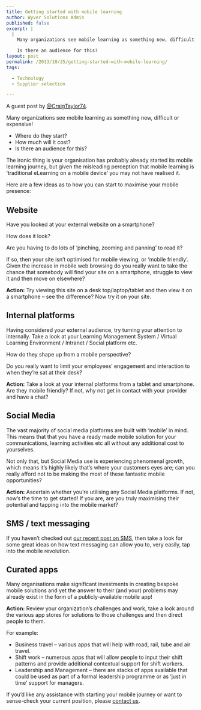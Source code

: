 ```yaml
---
title: Getting started with mobile learning
author: Wyver Solutions Admin
published: false
excerpt: |
  |
    Many organizations see mobile learning as something new, difficult or expensive. In this post, Craig Taylor explores a few ideas as to how you can start to maximise your mobile presence, which doesn't mean "elearning on a mobile device"!

    Is there an audience for this?
layout: post
permalink: /2013/10/25/getting-started-with-mobile-learning/
tags:

  - Technology
  - Supplier selection

---
```

A guest post by <a href="https://twitter.com/CraigTaylor74" target="_blank">@CraigTaylor74</a>.

<p dir="ltr">
  Many organizations see mobile learning as something new, difficult or expensive!
</p>

  * Where do they start?
  * How much will it cost?
  * Is there an audience for this?

<p dir="ltr">
  The ironic thing is your organisation has probably already started its mobile learning journey, but given the misleading perception that mobile learning is &#8216;traditional eLearning on a mobile device&#8217; you may not have realised it.
</p>

<p dir="ltr">
  Here are a few ideas as to how you can start to maximise your mobile presence:
</p>

<h2 dir="ltr">
  Website
</h2>

<p dir="ltr">
  Have you looked at your external website on a smartphone?
</p>

<p dir="ltr">
  How does it look?
</p>

<p dir="ltr">
  Are you having to do lots of ‘pinching, zooming and panning’ to read it?
</p>

<p dir="ltr">
  If so, then your site isn’t optimised for mobile viewing, or ‘mobile friendly’. Given the increase in mobile web browsing do you really want to take the chance that somebody will find your site on a smartphone, struggle to view it and then move on elsewhere?
</p>

<p dir="ltr">
  <strong>Action:</strong> Try viewing this site on a desk top/laptop/tablet and then view it on a smartphone &#8211; see the difference? Now try it on your site.
</p>

<h2 dir="ltr">
  Internal platforms
</h2>

<p dir="ltr">
  Having considered your external audience, try turning your attention to internally. Take a look at your Learning Management System / Virtual Learning Environment / Intranet / Social platform etc.
</p>

<p dir="ltr">
  How do they shape up from a mobile perspective?
</p>

<p dir="ltr">
  Do you really want to limit your employees’ engagement and interaction to when they’re sat at their desk?
</p>

<p dir="ltr">
  <strong>Action:</strong> Take a look at your internal platforms from a tablet and smartphone. Are they mobile friendly? If not, why not get in contact with your provider and have a chat?
</p>

<h2 dir="ltr">
  Social Media
</h2>

<p dir="ltr">
  The vast majority of social media platforms are built with ‘mobile’ in mind. This means that that you have a ready made mobile solution for your communications, learning activities etc all without any additional cost to yourselves.
</p>

<p dir="ltr">
  Not only that, but Social Media use is experiencing phenomenal growth, which means it’s highly likely that’s where your customers eyes are; can you really afford not to be making the most of these fantastic mobile opportunities?
</p>

<p dir="ltr">
  <strong>Action:</strong> Ascertain whether you’re utilising any Social Media platforms. If not, now’s the time to get started! If you are, are you truly maximising their potential and tapping into the mobile market?
</p>

<h2 dir="ltr">
  SMS / text messaging
</h2>

<p dir="ltr">
  If you haven’t checked out <a title="Text messages as part of your communications strategy" href="{{ site.url }}/2013/10/19/text-messages-as-part-of-your-communications-strategy/">our recent post on SMS</a>, then take a look for some great ideas on how text messaging can allow you to, very easily, tap into the mobile revolution.
</p>

<h2 dir="ltr">
  Curated apps
</h2>

<p dir="ltr">
  Many organisations make significant investments in creating bespoke mobile solutions and yet the answer to their (and your) problems may already exist in the form of a publicly-available mobile app!
</p>

<p dir="ltr">
  <strong>Action:</strong> Review your organization&#8217;s challenges and work, take a look around the various app stores for solutions to those challenges and then direct people to them.
</p>

<p dir="ltr">
  For example:
</p>

  * Business travel &#8211; various apps that will help with road, rail, tube and air travel.
  * Shift work &#8211; numerous apps that will allow people to input their shift patterns and provide additional contextual support for shift workers.
  * Leadership and Management &#8211; there are stacks of apps available that could be used as part of a formal leadership programme or as ‘just in time’ support for managers.

<p dir="ltr">
  If you’d like any assistance with starting your mobile journey or want to sense-check your current position, please <a title="Contact us" href="{{ site.url }}/contact-us/">contact us</a>.
</p>

&nbsp;

&nbsp;
